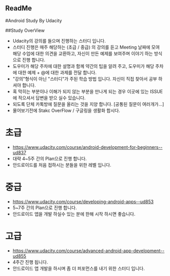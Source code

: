 ## ReadMe
#Android Study By Udacity

##Study OverView
* Udacity의 강의를 들으며 진행하는 스터디 입니다.
* 스터디 진행은 매주 해당하는 (초급 / 중급) 의 강의를 듣고 Meeting 날짜에 모여 해당 수업에 대한 의견을 교환하고, 자신이 만든 예제를 보여주며 이야기 하는 방식으로 진행 합니다.
* 도우미가 해당 주차에 대한 설명과 함께 약간의 팁을 알려 주고, 도우미가 해당 주차에 대한 예제 + @에 대한 과제를 전달 합니다.
* "강의"형식이 아닌 "스터디"가 주된 학습 방법 입니다. 자신이 직접 찾아서 공부 하셔야 합니다.
* 혹 막히는 부분이나 이해가 되지 않는 부분을 만나게 되는 경우 이곳에 있는 ISSUE에 적으셔서 답변을 받으 실수 있습니다.
* 되도록 단체 카톡방에 질문을 올리는 것을 지양 합니다. [공통된 질문이 여러개가...]
* 물어보기전에 Stakc OverFlow / 구글링을 생활화 합시다.


# 초급
* https://www.udacity.com/course/android-development-for-beginners--ud837 
* 대략 4~5주 간의 Plan으로 진행 합니다. 
* 안드로이드를 처음 접하시는 분들을 위한 레벨 입니다.

# 중급
* https://www.udacity.com/course/developing-android-apps--ud853
* 5~7주 간의 Plan으로 진행 합니다.
* 안드로이드 앱을 개발 하실수 있는 분에 한해 시작 하시면 좋습니다.


# 고급
* https://www.udacity.com/course/advanced-android-app-development--ud855
* 4주간 진행 됩니다.
* 안드로이드 앱 개발을 하시며 좀 더 퍼포먼스를 내기 위한 스터디 입니다.



